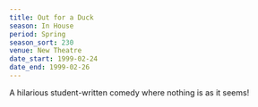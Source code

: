 ```yaml
---
title: Out for a Duck
season: In House
period: Spring
season_sort: 230
venue: New Theatre
date_start: 1999-02-24
date_end: 1999-02-26
---
```


A hilarious student-written comedy where nothing is as it seems!

